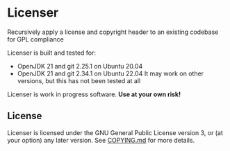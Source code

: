 # Licenser

Recursively apply a license and copyright header to an existing codebase for GPL compliance

Licenser is built and tested for:
* OpenJDK 21 and git 2.25.1 on Ubuntu 20.04
* OpenJDK 21 and git 2.34.1 on Ubuntu 22.04
It may work on other versions, but this has not been tested at all

Licenser is work in progress software. **Use at your own risk!**

## License

Licenser is licensed under the GNU General Public License version 3, or (at your option) any later version. See [COPYING.md](./COPYING.md) for more details.
